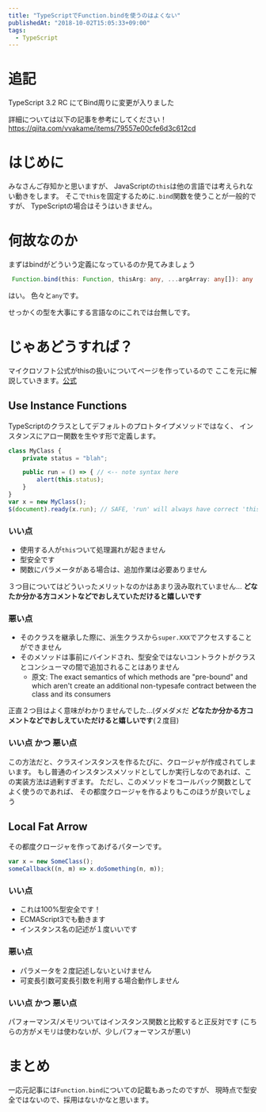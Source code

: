 ```yaml
---
title: "TypeScriptでFunction.bindを使うのはよくない"
publishedAt: "2018-10-02T15:05:33+09:00"
tags:
  - TypeScript
---
```



# 追記
TypeScript 3.2 RC にてBind周りに変更が入りました

詳細については以下の記事を参考にしてください！
https://qiita.com/vvakame/items/79557e00cfe6d3c612cd

# はじめに

みなさんご存知かと思いますが、
JavaScriptの`this`は他の言語では考えられない動きをします。
そこで`this`を固定するために`.bind`関数を使うことが一般的ですが、
TypeScriptの場合はそうはいきません。

# 何故なのか
まずはbindがどういう定義になっているのか見てみましょう

```typescript
 Function.bind(this: Function, thisArg: any, ...argArray: any[]): any
```

はい。
色々と`any`です。

せっかくの型を大事にする言語なのにこれでは台無しです。

# じゃあどうすれば？
マイクロソフト公式がthisの扱いについてページを作っているので
ここを元に解説していきます。[公式](https://github.com/Microsoft/TypeScript/wiki/'this'-in-TypeScript)

## Use Instance Functions

TypeScriptのクラスとしてデフォルトのプロトタイプメソッドではなく、
インスタンスにアロー関数を生やす形で定義します。

```typescript
class MyClass {
    private status = "blah";

    public run = () => { // <-- note syntax here
        alert(this.status);
    }
}
var x = new MyClass();
$(document).ready(x.run); // SAFE, 'run' will always have correct 'this'
```

### いい点
- 使用する人が`this`ついて処理漏れが起きません
- 型安全です
- 関数にパラメータがある場合は、追加作業は必要ありません

３つ目についてはどういったメリットなのかはあまり汲み取れていません…
**どなたか分かる方コメントなどでおしえていただけると嬉しいです**

### 悪い点
- そのクラスを継承した際に、派生クラスから`super.XXX`でアクセスすることができません
- そのメソッドは事前にバインドされ、型安全ではないコントラクトがクラスとコンシューマの間で追加されることはありません
    - 原文: The exact semantics of which methods are "pre-bound" and which aren't create an additional non-typesafe contract between the class and its consumers

正直２つ目はよく意味がわかりませんでした…(ダメダメだ
**どなたか分かる方コメントなどでおしえていただけると嬉しいです**(２度目)

### いい点 かつ 悪い点
この方法だと、クラスインスタンスを作るたびに、クロージャが作成されてしまいます。
もし普通のインスタンスメソッドとしてしか実行しなのであれば、この実装方法は過剰すぎます。
ただし、このメソッドをコールバック関数としてよく使うのであれば、
その都度クロージャを作るよりもこのほうが良いでしょう

## Local Fat Arrow
その都度クロージャを作ってあげるパターンです。

```ts
var x = new SomeClass();
someCallback((n, m) => x.doSomething(n, m));
```

### いい点
- これは100%型安全です！
- ECMAScript3でも動きます
- インスタンス名の記述が１度いいです

### 悪い点
- パラメータを２度記述しないといけません
- 可変長引数可変長引数を利用する場合動作しません

### いい点 かつ 悪い点
パフォーマンス/メモリついてはインスタンス関数と比較すると正反対です
(こちらの方がメモリは使わないが、少しパフォーマンスが悪い)

# まとめ
一応元記事には`Function.bind`についての記載もあったのですが、
現時点で型安全ではないので、採用はないかなと思います。

